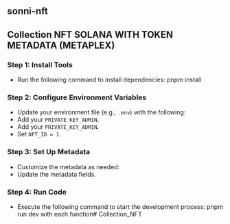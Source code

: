## sonni-nft
## Collection NFT SOLANA WITH TOKEN METADATA (METAPLEX)

### Step 1: Install Tools
- Run the following command to install dependencies:
    pnpm install
### Step 2: Configure Environment Variables
- Update your environment file (e.g., `.env`) with the following:
- Add your `PRIVATE_KEY_ADMIN`.
- Add your `PRIVATE_KEY_ADMIN`.
- Set `NFT_ID = 1`.

### Step 3: Set Up Metadata
- Customize the metadata as needed:
- Update the metadata fields.

### Step 4: Run Code
- Execute the following command to start the development process:
    pnpm run dev with each function# Collection_NFT


